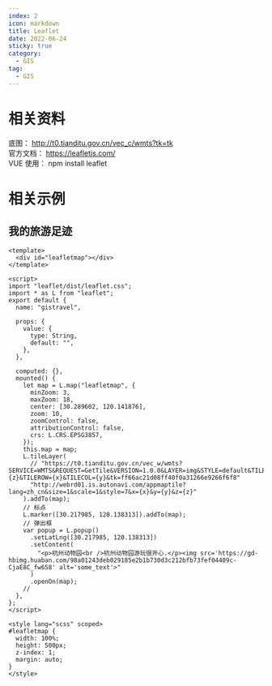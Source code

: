 ```yaml
---
index: 2
icon: markdown
title: Leaflet
date: 2022-06-24
sticky: true
category:
  - GIS
tag:
  - GIS
---
```



# 相关资料
  底图：  http://t0.tianditu.gov.cn/vec_c/wmts?tk=tk  
  官方文档：  https://leafletjs.com/  
  VUE 使用：  npm install leaflet  
# 相关示例

## 我的旅游足迹
<gistravel/>


``` vue
<template>
  <div id="leafletmap"></div>
</template>

<script>
import "leaflet/dist/leaflet.css";
import * as L from "leaflet";
export default {
  name: "gistravel",

  props: {
    value: {
      type: String,
      default: "",
    },
  },

  computed: {},
  mounted() {
    let map = L.map("leafletmap", {
      minZoom: 3,
      maxZoom: 18,
      center: [30.289602, 120.141876],
      zoom: 10,
      zoomControl: false,
      attributionControl: false,
      crs: L.CRS.EPSG3857,
    });
    this.map = map;
    L.tileLayer(
      // "https://t0.tianditu.gov.cn/vec_w/wmts?SERVICE=WMTS&REQUEST=GetTile&VERSION=1.0.0&LAYER=img&STYLE=default&TILEMATRIXSET=w&FORMAT=tiles&TILEMATRIX={z}&TILEROW={x}&TILECOL={y}&tk=ff66ac21d08ff40f0a31266e9266f6f8"
      "http://webrd01.is.autonavi.com/appmaptile?lang=zh_cn&size=1&scale=1&style=7&x={x}&y={y}&z={z}"
    ).addTo(map);
    // 标点
    L.marker([30.217985, 120.138313]).addTo(map);
    // 弹出框
    var popup = L.popup()
      .setLatLng([30.217985, 120.138313])
      .setContent(
        "<p>杭州动物园<br />杭州动物园游玩很开心.</p><img src='https://gd-hbimg.huaban.com/98a01243deb029185e2b1b730d3c212bfb73fef04409c-CjaE8C_fw658' alt='some_text'>"
      )
      .openOn(map);
    //
  },
};
</script>

<style lang="scss" scoped>
#leafletmap {
  width: 100%;
  height: 500px;
  z-index: 1;
  margin: auto;
}
</style>
```


<script setup lang="ts">
import gistravel from "@gistravel";
</script>
